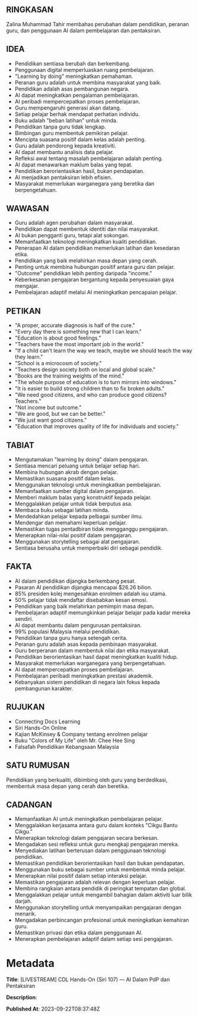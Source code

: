 ## RINGKASAN
Zalina Muhammad Tahir membahas perubahan dalam pendidikan, peranan guru, dan penggunaan AI dalam pembelajaran dan pentaksiran.

## IDEA
- Pendidikan sentiasa berubah dan berkembang.
- Penggunaan digital memperluaskan ruang pembelajaran.
- "Learning by doing" meningkatkan pemahaman.
- Peranan guru adalah untuk membina masyarakat yang baik.
- Pendidikan adalah asas pembangunan negara.
- AI dapat meningkatkan pengalaman pembelajaran.
- AI peribadi mempercepatkan proses pembelajaran.
- Guru mempengaruhi generasi akan datang.
- Setiap pelajar berhak mendapat perhatian individu.
- Buku adalah "beban latihan" untuk minda.
- Pendidikan tanpa guru tidak lengkap.
- Bimbingan guru membentuk pemikiran pelajar.
- Mencipta suasana positif dalam kelas adalah penting.
- Guru adalah pendorong kepada kreativiti.
- AI dapat membantu analisis data pelajar.
- Refleksi awal tentang masalah pembelajaran adalah penting.
- AI dapat menawarkan maklum balas yang tepat.
- Pendidikan berorientasikan hasil, bukan pendapatan.
- AI menjadikan pentaksiran lebih efisien.
- Masyarakat memerlukan warganegara yang beretika dan berpengetahuan.

## WAWASAN
- Guru adalah agen perubahan dalam masyarakat.
- Pendidikan dapat membentuk identiti dan nilai masyarakat.
- AI bukan pengganti guru, tetapi alat sokongan.
- Memanfaatkan teknologi meningkatkan kualiti pendidikan.
- Penerapan AI dalam pendidikan memerlukan latihan dan kesedaran etika.
- Pendidikan yang baik melahirkan masa depan yang cerah.
- Penting untuk membina hubungan positif antara guru dan pelajar.
- "Outcome" pendidikan lebih penting daripada "income."
- Keberkesanan pengajaran bergantung kepada penyesuaian gaya mengajar.
- Pembelajaran adaptif melalui AI meningkatkan pencapaian pelajar.

## PETIKAN
- "A proper, accurate diagnosis is half of the cure."
- "Every day there is something new that I can learn."
- "Education is about good feelings."
- "Teachers have the most important job in the world."
- "If a child can't learn the way we teach, maybe we should teach the way they learn."
- "School is a microcosm of society."
- "Teachers design society both on local and global scale."
- "Books are the training weights of the mind."
- "The whole purpose of education is to turn mirrors into windows."
- "It is easier to build strong children than to fix broken adults."
- "We need good citizens, and who can produce good citizens? Teachers."
- "Not income but outcome."
- "We are good, but we can be better."
- "We just want good citizens."
- "Education that improves quality of life for individuals and society."

## TABIAT
- Mengutamakan "learning by doing" dalam pengajaran.
- Sentiasa mencari peluang untuk belajar setiap hari.
- Membina hubungan akrab dengan pelajar.
- Memastikan suasana positif dalam kelas.
- Menggunakan teknologi untuk meningkatkan pembelajaran.
- Memanfaatkan sumber digital dalam pengajaran.
- Memberi maklum balas yang konstruktif kepada pelajar.
- Menggalakkan pelajar untuk tidak berputus asa.
- Membaca buku sebagai latihan minda.
- Mendedahkan pelajar kepada pelbagai sumber ilmu.
- Mendengar dan memahami keperluan pelajar.
- Memastikan tugas pentadbiran tidak mengganggu pengajaran.
- Menerapkan nilai-nilai positif dalam pengajaran.
- Menggunakan storytelling sebagai alat pengajaran.
- Sentiasa berusaha untuk memperbaiki diri sebagai pendidik.

## FAKTA
- AI dalam pendidikan dijangka berkembang pesat.
- Pasaran AI pendidikan dijangka mencapai $26.26 bilion.
- 85% presiden kolej mengesahkan enrolmen adalah isu utama.
- 50% pelajar tidak mendaftar disebabkan kesan emosi.
- Pendidikan yang baik melahirkan pemimpin masa depan.
- Pembelajaran adaptif memungkinkan pelajar belajar pada kadar mereka sendiri.
- AI dapat membantu dalam pengurusan pentaksiran.
- 99% populasi Malaysia melalui pendidikan.
- Pendidikan tanpa guru hanya setengah cerita.
- Peranan guru adalah asas kepada pembinaan masyarakat.
- Guru berperanan dalam membentuk nilai dan etika masyarakat.
- Pendidikan berorientasikan hasil dapat meningkatkan kualiti hidup.
- Masyarakat memerlukan warganegara yang berpengetahuan.
- AI dapat mempercepatkan proses pembelajaran.
- Pembelajaran peribadi meningkatkan prestasi akademik.
- Kebanyakan sistem pendidikan di negara lain fokus kepada pembangunan karakter.

## RUJUKAN
- Connecting Docs Learning
- Siri Hands-On Online
- Kajian McKinsey & Company tentang enrolmen pelajar
- Buku "Colors of My Life" oleh Mr. Chee Hee Sing
- Falsafah Pendidikan Kebangsaan Malaysia

## SATU RUMUSAN
Pendidikan yang berkualiti, dibimbing oleh guru yang berdedikasi, membentuk masa depan yang cerah dan beretika.

## CADANGAN
- Memanfaatkan AI untuk meningkatkan pembelajaran pelajar.
- Menggalakkan kerjasama antara guru dalam konteks "Cikgu Bantu Cikgu."
- Menerapkan teknologi dalam pengajaran secara berkesan.
- Mengadakan sesi refleksi untuk guru mengkaji pengajaran mereka.
- Menyediakan latihan berterusan dalam penggunaan teknologi pendidikan.
- Memastikan pendidikan berorientasikan hasil dan bukan pendapatan.
- Menggunakan buku sebagai sumber untuk membentuk minda pelajar.
- Menerapkan nilai positif dalam setiap interaksi pelajar.
- Memastikan pengajaran adalah relevan dengan keperluan pelajar.
- Membina rangkaian antara pendidik di peringkat tempatan dan global.
- Menggalakkan pelajar untuk mengambil bahagian dalam aktiviti luar bilik darjah.
- Menggunakan storytelling untuk menyampaikan pengajaran dengan menarik.
- Mengadakan perbincangan profesional untuk meningkatkan kemahiran guru.
- Memastikan privasi dan etika dalam penggunaan AI.
- Menerapkan pembelajaran adaptif dalam setiap sesi pengajaran.

# Metadata
**Title**: [LIVESTREAM] CDL Hands-On (Siri 107) — AI Dalam PdP dan Pentaksiran

**Description**: 

**Published At**: 2023-09-22T08:37:48Z